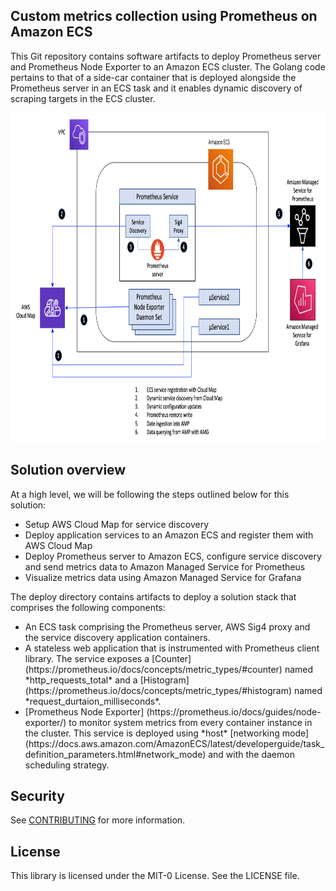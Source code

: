 ## Custom metrics collection using Prometheus on Amazon ECS

This Git repository contains software artifacts to deploy Prometheus server and Prometheus Node Exporter to an Amazon ECS cluster. The Golang code pertains to that of a side-car container that is deployed alongside the Prometheus server in an ECS task and it enables dynamic discovery of scraping targets in the ECS cluster.

<img class="wp-image-1960 size-full" src="images/Depoloyment-Architecture.png" alt="Deployment architecture" width="854" height="527" />

## Solution overview

At a high level, we will be following the steps outlined below for this solution:

<ul>
  <li>
    Setup AWS Cloud Map for service discovery 
  </li>
  <li>
    Deploy application services to an Amazon ECS and register them with AWS Cloud Map
  </li>
  <li>
    Deploy Prometheus server to Amazon ECS, configure service discovery and send metrics data to Amazon Managed Service for Prometheus
  </li>
  <li>
    Visualize metrics data using Amazon Managed Service for Grafana
  </li>  
</ul>

The deploy directory contains artifacts to deploy a solution stack that comprises the following components:
<ul>
  <li>An ECS task comprising the Prometheus server, AWS Sig4 proxy and the service discovery application containers.</li>
  <li>A stateless web application that is instrumented with Prometheus client library. The service exposes a [Counter] (https://prometheus.io/docs/concepts/metric_types/#counter) named *http_requests_total* and a [Histogram] (https://prometheus.io/docs/concepts/metric_types/#histogram) named *request_durtaion_milliseconds*.</li>
  <li>[Prometheus Node Exporter] (https://prometheus.io/docs/guides/node-exporter/) to monitor system metrics from every container instance in the cluster. This service is deployed using *host* [networking mode] (https://docs.aws.amazon.com/AmazonECS/latest/developerguide/task_definition_parameters.html#network_mode) and with the daemon scheduling strategy. </li>
</ul>




## Security

See [CONTRIBUTING](CONTRIBUTING.md#security-issue-notifications) for more information.

## License

This library is licensed under the MIT-0 License. See the LICENSE file.

